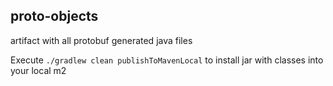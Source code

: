 proto-objects
---
artifact with all protobuf generated java files

Execute `./gradlew clean publishToMavenLocal` to install jar with classes into your local m2 